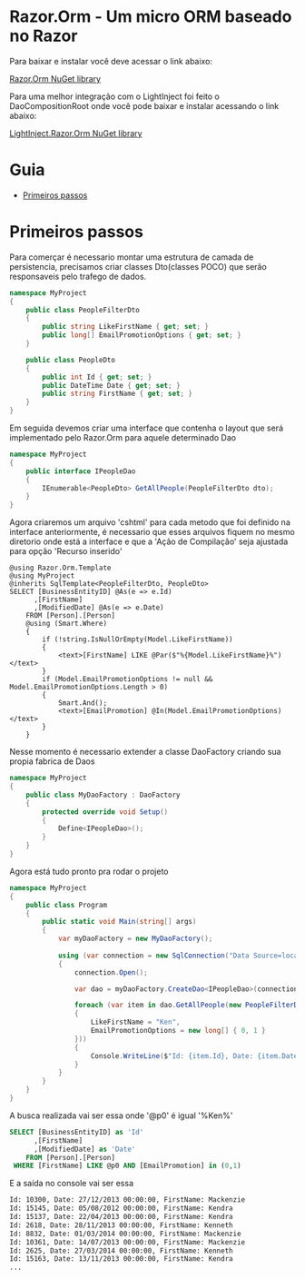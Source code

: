 Razor.Orm - Um micro ORM baseado no Razor
========================================

Para baixar e instalar você deve acessar o link abaixo:

[Razor.Orm NuGet library](https://www.nuget.org/packages/Razor.Orm)

Para uma melhor integração com o LightInject foi feito o DaoCompositionRoot onde você pode baixar e instalar acessando o link abaixo:

[LightInject.Razor.Orm NuGet library](https://www.nuget.org/packages/LightInject.Razor.Orm)

# Guia
- [Primeiros passos](#primeiros-passos)

# Primeiros passos

Para comerçar é necessario montar uma estrutura de camada de persistencia, precisamos criar classes Dto(classes POCO) que serão responsaveis pelo trafego de dados. 

```csharp
namespace MyProject
{
    public class PeopleFilterDto
    {
        public string LikeFirstName { get; set; }
        public long[] EmailPromotionOptions { get; set; }
    }

    public class PeopleDto
    {
        public int Id { get; set; }
        public DateTime Date { get; set; }
        public string FirstName { get; set; }
    }
}
```

Em seguida devemos criar uma interface que contenha o layout que será implementado pelo Razor.Orm para aquele determinado Dao

```csharp
namespace MyProject
{
    public interface IPeopleDao
    {
        IEnumerable<PeopleDto> GetAllPeople(PeopleFilterDto dto);
    }
}
```

Agora criaremos um arquivo 'cshtml' para cada metodo que foi definido na interface anteriormente, é necessario que esses arquivos fiquem no mesmo diretorio onde está a interface e que a 'Ação de Compilação' seja ajustada para opção 'Recurso inserido'

```cshtml
@using Razor.Orm.Template
@using MyProject
@inherits SqlTemplate<PeopleFilterDto, PeopleDto>
SELECT [BusinessEntityID] @As(e => e.Id)
      ,[FirstName]
      ,[ModifiedDate] @As(e => e.Date)
    FROM [Person].[Person]
    @using (Smart.Where)
    {
        if (!string.IsNullOrEmpty(Model.LikeFirstName))
        {
            <text>[FirstName] LIKE @Par($"%{Model.LikeFirstName}%")</text>
        }
        if (Model.EmailPromotionOptions != null && Model.EmailPromotionOptions.Length > 0)
        {
            Smart.And();
            <text>[EmailPromotion] @In(Model.EmailPromotionOptions)</text>
        }
    }
```

Nesse momento é necessario extender a classe DaoFactory criando sua propia fabrica de Daos

```csharp
namespace MyProject
{
    public class MyDaoFactory : DaoFactory
    {
        protected override void Setup()
        {
            Define<IPeopleDao>();
        }
    }
}
```

Agora está tudo pronto pra rodar o projeto

```csharp
namespace MyProject
{
    public class Program
    {
        public static void Main(string[] args)
        {
            var myDaoFactory = new MyDaoFactory();
        
            using (var connection = new SqlConnection("Data Source=localhost\\SQLEXPRESS;Initial Catalog=AdventureWorks2017;Integrated Security=True"))
            {
                connection.Open();

                var dao = myDaoFactory.CreateDao<IPeopleDao>(connection);

                foreach (var item in dao.GetAllPeople(new PeopleFilterDto()
                {
                    LikeFirstName = "Ken",
                    EmailPromotionOptions = new long[] { 0, 1 }
                }))
                {
                    Console.WriteLine($"Id: {item.Id}, Date: {item.Date}, FirstName: {item.FirstName}");
                }
            }
        }
    }
}
```

A busca realizada vai ser essa onde '@p0' é igual '%Ken%'

```sql
SELECT [BusinessEntityID] as 'Id'
      ,[FirstName]
      ,[ModifiedDate] as 'Date'
    FROM [Person].[Person]
 WHERE [FirstName] LIKE @p0 AND [EmailPromotion] in (0,1)
```

E a saída no console vai ser essa

```txt
Id: 10300, Date: 27/12/2013 00:00:00, FirstName: Mackenzie
Id: 15145, Date: 05/08/2012 00:00:00, FirstName: Kendra
Id: 15137, Date: 22/04/2013 00:00:00, FirstName: Kendra
Id: 2618, Date: 28/11/2013 00:00:00, FirstName: Kenneth
Id: 8832, Date: 01/03/2014 00:00:00, FirstName: Mackenzie
Id: 10361, Date: 14/07/2013 00:00:00, FirstName: Mackenzie
Id: 2625, Date: 27/03/2014 00:00:00, FirstName: Kenneth
Id: 15163, Date: 13/11/2013 00:00:00, FirstName: Kendra
...
```
